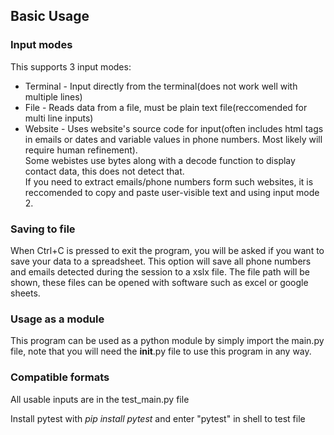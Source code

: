 ## Basic Usage

### Input modes
This supports 3 input modes:

* Terminal - Input directly from the terminal(does not work well with multiple lines)
* File - Reads data from a file, must be plain text file(reccomended for multi line inputs)
* Website - Uses website's source code for input(often includes html tags in emails or dates and variable values in phone numbers. Most likely will require human refinement).  
  Some webistes use bytes along with a decode function to display contact data, this does not detect that.  
  If you need to extract emails/phone numbers form such websites, it is reccomended to copy and paste user-visible text and using input mode 2.

### Saving to file

When Ctrl+C is pressed to exit the program, you will be asked if you want to save your data to a spreadsheet.
This option will save all phone numbers and emails detected during the session to a xslx file.
The file path will be shown, these files can be opened with software such as excel or google sheets.

### Usage as a module

This program can be used as a python module by simply import the main.py file, note that you will need the __init__.py file to use this program in any way.

### Compatible formats

All usable inputs are in the test_main.py file

Install pytest with _*pip install pytest*_ and enter "pytest" in shell to test file
